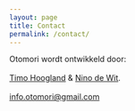 ```yaml
---
layout: page
title: Contact
permalink: /contact/
---
```


Otomori wordt ontwikkeld door:
<br>
<br>
<a href="http://www.timohoogland.com">Timo Hoogland</a> & <a href="http://www.ninodewit.com">Nino de Wit</a>.
<br>
<br>
<info.otomori@gmail.com>

&nbsp;

&nbsp;
